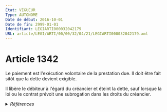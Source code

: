 ```yaml
---
État: VIGUEUR
Type: AUTONOME
Date de début: 2016-10-01
Date de fin: 2999-01-01
Identifiant: LEGIARTI000032042179
URL: article/LEGI/ARTI/00/00/32/04/21/LEGIARTI000032042179.xml
---
```


<h1>Article 1342</h1>

Le paiement est l'exécution volontaire de la prestation due. Il doit être fait
sitôt que la dette devient exigible.<br />

Il libère le débiteur à l'égard du créancier et éteint la dette, sauf lorsque la
loi ou le contrat prévoit une subrogation dans les droits du créancier.


<details>
  <summary><em>Références</em></summary>

  <h2>Articles faisant référence à l'article</h2>
  
  <ul>
    <li>
      <a href="https://legal.tricoteuses.fr//redirection/LEGIARTI000032006593?vers=git&vers=legifrance">Ordonnance n° 2016-131 du 10 février 2016 portant réforme du droit des contrats, du régime général et de la preuve des obligations - article 3 ENTIEREMENT_MODIF</a> MODIFIE source
    </li>
  </ul>
  
  <h2>Références faites par l'article</h2>
  
  <ul>
    <li>
      CODIFICATION source Loi 1804-02-07
    </li>
    <li>
      1957-03-11 CITATION cible <a href="https://legal.tricoteuses.fr//redirection/LEGIARTI000006466183?vers=git&vers=legifrance">Loi n°57-298 du 11 mars 1957 sur la propriété littéraire et artistique - article 31 AUTONOME ABROGE, en vigueur du 1986-01-01 au 1992-07-03</a>
    </li>
    <li>
      2016-02-10 MODIFIE cible <a href="https://legal.tricoteuses.fr//redirection/LEGIARTI000032006593?vers=git&vers=legifrance">Ordonnance n° 2016-131 du 10 février 2016 portant réforme du droit des contrats, du régime général et de la preuve des obligations - article 3 ENTIEREMENT_MODIF</a>
    </li>
  </ul>
</details>
